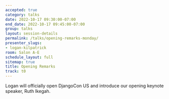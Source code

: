 ```yaml
---
accepted: true
category: talks
date: 2022-10-17 09:30:00-07:00
end_date: 2022-10-17 09:45:00-07:00
group: talks
layout: session-details
permalink: /talks/opening-remarks-monday/
presenter_slugs:
- logan-kilpatrick
room: Salon A-E
schedule_layout: full
sitemap: true
title: Opening Remarks
track: t0
---
```


Logan will officially open DjangoCon US and introduce our opening keynote speaker, Ruth Ikegah.
